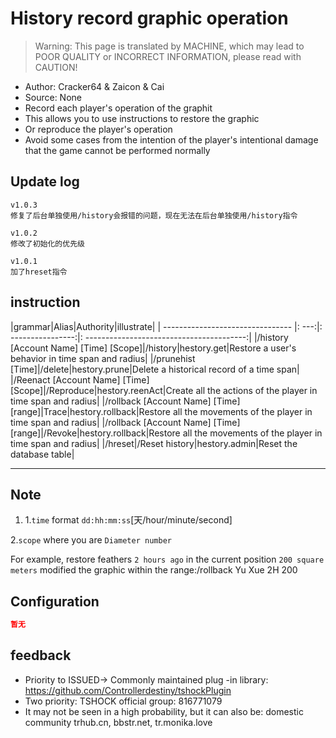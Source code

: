 # History record graphic operation

> Warning: This page is translated by MACHINE, which may lead to POOR QUALITY or INCORRECT INFORMATION, please read with CAUTION!


- Author: Cracker64 & Zaicon & Cai
- Source: None
- Record each player's operation of the graphit
- This allows you to use instructions to restore the graphic
- Or reproduce the player's operation
- Avoid some cases from the intention of the player's intentional damage that the game cannot be performed normally

## Update log

```
v1.0.3
修复了后台单独使用/history会报错的问题，现在无法在后台单独使用/history指令

v1.0.2
修改了初始化的优先级

v1.0.1
加了hreset指令
```

## instruction

|grammar|Alias|Authority|illustrate|
| -------------------------------- |: ---:|: ----------------:|: ----------------------------------------:|
|/history [Account Name] [Time] [Scope]|/history|hestory.get|Restore a user's behavior in time span and radius|
|/prunehist [Time]|/delete|hestory.prune|Delete a historical record of a time span|
|/Reenact [Account Name] [Time] [Scope]|/Reproduce|hestory.reenAct|Create all the actions of the player in time span and radius|
|/rollback [Account Name] [Time] [range]|Trace|hestory.rollback|Restore all the movements of the player in time span and radius|
|/rollback [Account Name] [Time] [range]|/Revoke|hestory.rollback|Restore all the movements of the player in time span and radius|
|/hreset|/Reset history|hestory.admin|Reset the database table|

---
Note
---
1. 1.`time` format `dd:hh:mm:ss`[天/hour/minute/second]
  
2.`scope` where you are `Diameter number` 

For example, restore feathers `2 hours ago` in the current position `200 square meters` modified the graphic within the range:/rollback Yu Xue 2H 200

## Configuration

```json
暂无
```
## feedback
- Priority to ISSUED-> Commonly maintained plug -in library: https://github.com/Controllerdestiny/tshockPlugin
- Two priority: TSHOCK official group: 816771079
- It may not be seen in a high probability, but it can also be: domestic community trhub.cn, bbstr.net, tr.monika.love